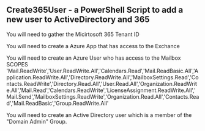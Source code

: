 ## Create365User - a PowerShell Script to add a new user to ActiveDirectory and 365

You will need to gather the Micirtosoft 365 Tenant ID

You will need to create a Azure App that has access to the Exchance

You will need to create an Azure User who has access to the Mailbox 
  SCOPES 'Mail.ReadWrite','User.ReadWrite.All','Calendars.Read','Mail.ReadBasic.All','Application.ReadWrite.All','Directory.ReadWrite.All','MailboxSettings.Read','Contacts.ReadWrite','Directory.Read.All','User.Read.All','Organization.ReadWrite.All','Mail.Read','Calendars.ReadWrite','LicenseAssignment.ReadWrite.All','Mail.Send','MailboxSettings.ReadWrite','Organization.Read.All','Contacts.Read','Mail.ReadBasic','Group.ReadWrite.All'

You will need to create an Active Directory user which is a member of the "Domain Admin" Group.
